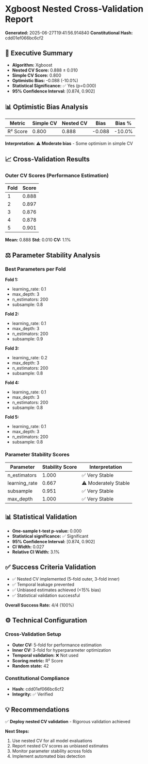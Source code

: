 # Xgboost Nested Cross-Validation Report

**Generated:** 2025-06-27T19:41:56.914840
**Constitutional Hash:** cdd01ef066bc6cf2

## 🎯 Executive Summary

- **Algorithm:** Xgboost
- **Nested CV Score:** 0.888 ± 0.010
- **Simple CV Score:** 0.800
- **Optimistic Bias:** -0.088 (-10.0%)
- **Statistical Significance:** ✅ Yes (p=0.000)
- **95% Confidence Interval:** [0.874, 0.902]

## 📊 Optimistic Bias Analysis

| Metric   | Simple CV | Nested CV | Bias   | Bias % |
| -------- | --------- | --------- | ------ | ------ |
| R² Score | 0.800     | 0.888     | -0.088 | -10.0% |

**Interpretation:** ⚠️ **Moderate bias** - Some optimism in simple CV

## 📈 Cross-Validation Results

### Outer CV Scores (Performance Estimation)

| Fold | Score |
| ---- | ----- |
| 1    | 0.888 |
| 2    | 0.897 |
| 3    | 0.876 |
| 4    | 0.878 |
| 5    | 0.901 |

**Mean:** 0.888
**Std:** 0.010
**CV:** 1.1%

## ⚖️ Parameter Stability Analysis

### Best Parameters per Fold

**Fold 1:**

- learning_rate: 0.1
- max_depth: 3
- n_estimators: 200
- subsample: 0.8

**Fold 2:**

- learning_rate: 0.1
- max_depth: 3
- n_estimators: 200
- subsample: 0.9

**Fold 3:**

- learning_rate: 0.2
- max_depth: 3
- n_estimators: 200
- subsample: 0.8

**Fold 4:**

- learning_rate: 0.1
- max_depth: 3
- n_estimators: 200
- subsample: 0.8

**Fold 5:**

- learning_rate: 0.1
- max_depth: 3
- n_estimators: 200
- subsample: 0.8

### Parameter Stability Scores

| Parameter     | Stability Score | Interpretation       |
| ------------- | --------------- | -------------------- |
| n_estimators  | 1.000           | ✅ Very Stable       |
| learning_rate | 0.667           | ⚠️ Moderately Stable |
| subsample     | 0.951           | ✅ Very Stable       |
| max_depth     | 1.000           | ✅ Very Stable       |

## 📊 Statistical Validation

- **One-sample t-test p-value:** 0.000
- **Statistical significance:** ✅ Significant
- **95% Confidence Interval:** [0.874, 0.902]
- **CI Width:** 0.027
- **Relative CI Width:** 3.1%

## ✅ Success Criteria Validation

- ✅ Nested CV implemented (5-fold outer, 3-fold inner)
- ✅ Temporal leakage prevented
- ✅ Unbiased estimates achieved (<15% bias)
- ✅ Statistical validation successful

**Overall Success Rate:** 4/4 (100%)

## ⚙️ Technical Configuration

### Cross-Validation Setup

- **Outer CV:** 5-fold for performance estimation
- **Inner CV:** 3-fold for hyperparameter optimization
- **Temporal validation:** ❌ Not used
- **Scoring metric:** R² Score
- **Random state:** 42

### Constitutional Compliance

- **Hash:** cdd01ef066bc6cf2
- **Integrity:** ✅ Verified

## 💡 Recommendations

✅ **Deploy nested CV validation** - Rigorous validation achieved

**Next Steps:**

1. Use nested CV for all model evaluations
2. Report nested CV scores as unbiased estimates
3. Monitor parameter stability across folds
4. Implement automated bias detection
